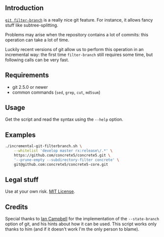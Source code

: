 ## Introduction

[`git filter-branch`](https://git-scm.com/docs/git-filter-branch) is a really nice git feature.
For instance, it allows fancy stuff like subtree-splitting.

Problems may arise when the repository contains a lot of commits: this operation can take a lot of time.

Luckily recent versions of git allow us to perform this operation in an incremental way:
the first time `filter-branch` still requires some time, but following calls can be very fast.


## Requirements

- git 2.5.0 or newer
- common commands (`sed`, `grep`, `cut`, `md5sum`)


## Usage

Get the script and read the syntax using the `--help` option.


## Examples

```sh
./incremental-git-filterbranch.sh \
    --whitelist 'develop master rx:release\/.*' \
    https://github.com/concrete5/concrete5.git \
    '--prune-empty --subdirectory-filter concrete' \
    git@github.com:concrete5/concrete5-core.git
```


## Legal stuff

Use at your own risk.
[MIT License](https://github.com/mlocati/incremental-git-filter-branch/blob/master/LICENSE).


## Credits

Special thanks to [Ian Campbell](https://github.com/ijc) for the implementation of the `--state-branch` option of git,
and his hints about how it can be used.
This script works only thanks to him (and if it doesn't work I'm the only person to blame).
